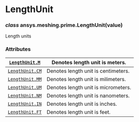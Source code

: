 <!-- vale off -->

<a id="lengthunit"></a>

# LengthUnit

<a id="ansys.meshing.prime.LengthUnit"></a>

### *class* ansys.meshing.prime.LengthUnit(value)

Length units

<!-- !! processed by numpydoc !! -->

### Attributes

| [`LengthUnit.M`](ansys.meshing.prime.LengthUnit.M.md#ansys.meshing.prime.LengthUnit.M)    | Denotes length unit is meters.      |
|-------------------------------------------------------------------------------------------|-------------------------------------|
| [`LengthUnit.CM`](ansys.meshing.prime.LengthUnit.CM.md#ansys.meshing.prime.LengthUnit.CM) | Denotes length unit is centimeters. |
| [`LengthUnit.MM`](ansys.meshing.prime.LengthUnit.MM.md#ansys.meshing.prime.LengthUnit.MM) | Denotes length unit is milimeters.  |
| [`LengthUnit.UM`](ansys.meshing.prime.LengthUnit.UM.md#ansys.meshing.prime.LengthUnit.UM) | Denotes length unit is micrometers. |
| [`LengthUnit.NM`](ansys.meshing.prime.LengthUnit.NM.md#ansys.meshing.prime.LengthUnit.NM) | Denotes length unit is nanometers.  |
| [`LengthUnit.IN`](ansys.meshing.prime.LengthUnit.IN.md#ansys.meshing.prime.LengthUnit.IN) | Denotes length unit is inches.      |
| [`LengthUnit.FT`](ansys.meshing.prime.LengthUnit.FT.md#ansys.meshing.prime.LengthUnit.FT) | Denotes length unit is feet.        |
<!-- vale on -->
